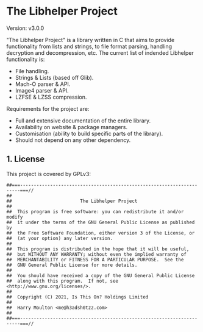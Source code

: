 # The Libhelper Project
Version: v3.0.0

"The Libhelper Project" is a library written in C that aims to provide functionality from lists and strings, to file format parsing, handling decryption and decompression, etc. The current list of indended Libhelper functionality is:

 * File handling.
 * Strings & Lists (based off Glib).
 * Mach-O parser & API.
 * Image4 parser & API.
 * LZFSE & LZSS compression.

Requirements for the project are:

 * Full and extensive documentation of the entire library.
 * Availability on website & package managers.
 * Customisation (ability to build specific parts of the library).
 * Should not depend on any other dependency. 

## 1. License

This project is covered by GPLv3:
```
##===----------------------------------------------------------------------===//
##
##                         The Libhelper Project
##
##  This program is free software: you can redistribute it and/or modify
##  it under the terms of the GNU General Public License as published by
##  the Free Software Foundation, either version 3 of the License, or
##  (at your option) any later version.
##
##  This program is distributed in the hope that it will be useful,
##  but WITHOUT ANY WARRANTY; without even the implied warranty of
##  MERCHANTABILITY or FITNESS FOR A PARTICULAR PURPOSE.  See the
##  GNU General Public License for more details.
##
##  You should have received a copy of the GNU General Public License
##  along with this program.  If not, see <http://www.gnu.org/licenses/>.
##
##  Copyright (C) 2021, Is This On? Holdings Limited
##  
##  Harry Moulton <me@h3adsh0tzz.com>
##
##===----------------------------------------------------------------------===//
```